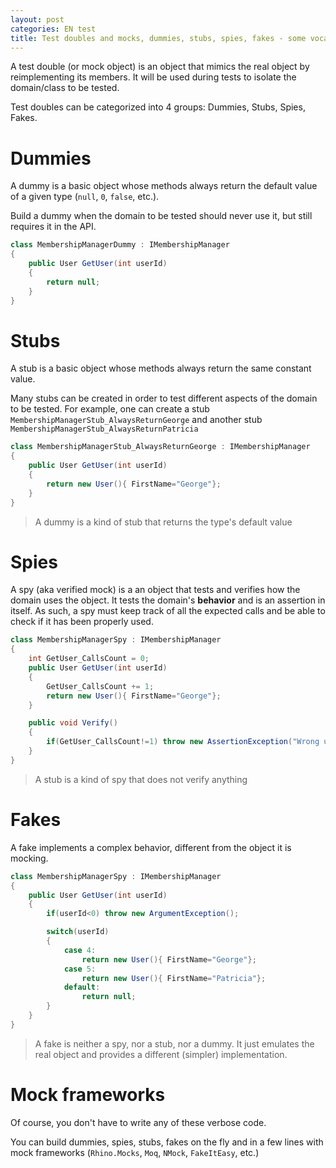 ```yaml
---
layout: post
categories: EN test
title: Test doubles and mocks, dummies, stubs, spies, fakes - some vocabulary
---
```


A test double (or mock object) is an object that mimics the real object by reimplementing its members. It will be used during tests to isolate the domain/class to be tested.

Test doubles can be categorized into 4 groups: Dummies, Stubs, Spies, Fakes.

# Dummies
A dummy is a basic object whose methods always return the default value of a given type (`null`, `0`, `false`, etc.).

Build a dummy when the domain to be tested should never use it, but still requires it in the API.

```csharp
class MembershipManagerDummy : IMembershipManager
{
	public User GetUser(int userId)
	{
		return null;
	}
}
```

# Stubs
A stub is a basic object whose methods always return the same constant value.

Many stubs can be created in order to test different aspects of the domain to be tested.
For example, one can create a stub `MembershipManagerStub_AlwaysReturnGeorge` and another stub `MembershipManagerStub_AlwaysReturnPatricia`

```csharp
class MembershipManagerStub_AlwaysReturnGeorge : IMembershipManager
{
	public User GetUser(int userId)
	{
		return new User(){ FirstName="George"};
	}
}
```

> A dummy is a kind of stub that returns the type's default value

# Spies
A spy (aka verified mock) is a an object that tests and verifies how the domain uses the object. It tests the domain's **behavior** and is an assertion in itself.
As such, a spy must keep track of all the expected calls and be able to check if it has been properly used.

```csharp
class MembershipManagerSpy : IMembershipManager
{
	int GetUser_CallsCount = 0;
	public User GetUser(int userId)
	{
		GetUser_CallsCount += 1;
		return new User(){ FirstName="George"};
	}

	public void Verify()
	{
		if(GetUser_CallsCount!=1) throw new AssertionException("Wrong usage");
	}
}
```

> A stub is a kind of spy that does not verify anything

# Fakes
A fake implements a complex behavior, different from the object it is mocking.

```csharp
class MembershipManagerSpy : IMembershipManager
{
	public User GetUser(int userId)
	{
		if(userId<0) throw new ArgumentException();

		switch(userId)
		{
			case 4:
				return new User(){ FirstName="George"};
			case 5:
				return new User(){ FirstName="Patricia"};
			default:
				return null;
		}
	}
}
```

> A fake is neither a spy, nor a stub, nor a dummy.
> It just emulates the real object and provides a different (simpler) implementation.

# Mock frameworks
Of course, you don't have to write any of these verbose code.

You can build dummies, spies, stubs, fakes on the fly and in a few lines with mock frameworks (`Rhino.Mocks`, `Moq`, `NMock`, `FakeItEasy`, etc.)









